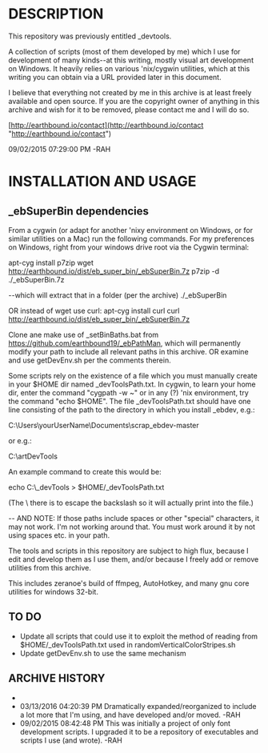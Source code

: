 # DESCRIPTION
This repository was previously entitled _devtools.

A collection of scripts (most of them developed by me) which I use for development of many kinds--at this writing, mostly visual art development on Windows. It heavily relies on various 'nix/cygwin utilities, which at this writing you can obtain via a URL provided later in this document.

I believe that everything not created by me in this archive is at least freely available and open source. If you are the copyright owner of anything in this archive and wish for it to be removed, please contact me and I will do so.

[http://earthbound.io/contact](http://earthbound.io/contact "http://earthbound.io/contact")

09/02/2015 07:29:00 PM -RAH

# INSTALLATION AND USAGE

## _ebSuperBin dependencies

From a cygwin (or adapt for another 'nixy environment on Windows, or for similar utilities on a Mac) run the following commands. For my preferences on Windows, right from your windows drive root via the Cygwin terminal:

apt-cyg install p7zip
wget http://earthbound.io/dist/eb_super_bin/_ebSuperBin.7z
p7zip -d ./_ebSuperBin.7z

--which will extract that in a folder (per the archive) ./_ebSuperBin

OR instead of wget use curl:
apt-cyg install curl
curl http://earthbound.io/dist/eb_super_bin/_ebSuperBin.7z

Clone ane make use of _setBinBaths.bat from https://github.com/earthbound19/_ebPathMan, which will permanently modify your path to include all relevant paths in this archive. OR examine and use getDevEnv.sh per the comments therein.

Some scripts rely on the existence of a file which you must manually create in your $HOME dir named _devToolsPath.txt. In cygwin, to learn your home dir, enter the command "cygpath -w ~" or in any (?) 'nix environment, try the command "echo $HOME". The file _devToolsPath.txt should have one line consisting of the path to the directory in which you install _ebdev, e.g.:

C:\Users\yourUserName\Documents\scrap\_ebdev-master

or e.g.:

C:\artDevTools

An example command to create this would be:

echo C:\\_devTools > $HOME/_devToolsPath.txt

(The \\ there is to escape the backslash so it will actually print into the file.)

-- AND NOTE: If those paths include spaces or other "special" characters, it may not work. I'm not working around that. You must work around it by not using spaces etc. in your path.

The tools and scripts in this repository are subject to high flux, because I edit and develop them as I use them, and/or because I freely add or remove utilities from this archive.

This includes zeranoe's build of ffmpeg, AutoHotkey, and many gnu core utilities for windows 32-bit.

## TO DO
- Update all scripts that could use it to exploit the method of reading from $HOME/_devToolsPath.txt used in randomVerticalColorStripes.sh
- Update getDevEnv.sh to use the same mechanism

## ARCHIVE HISTORY
- 
- 03/13/2016 04:20:39 PM Dramatically expanded/reorganized to include a lot more that I'm using, and have developed and/or moved. -RAH
- 09/02/2015 08:42:48 PM This was initially a project of only font development scripts. I upgraded it to be a repository of executables and scripts I use (and wrote). -RAH
